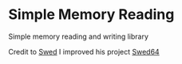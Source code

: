 # Simple Memory Reading

Simple memory reading and writing library

Credit to [Swed](https://github.com/Massivetwat) I improved his project [Swed64](https://github.com/Massivetwat/Swed64)